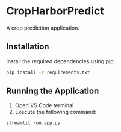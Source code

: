 # CropHarborPredict

A crop prediction application.

## Installation

Install the required dependencies using pip:

```bash
pip install -r requirements.txt
```

## Running the Application

1. Open VS Code terminal
2. Execute the following command:

```bash
streamlit run app.py


